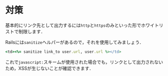 # 対策

基本的にリンク先として出力するには`http`と`https`のみといった形でホワイトリストで制限します．  

Railsには`sanitize`ヘルパーがあるので，それを使用してみましょう．

```ruby
<td><%= sanitize link_to user.url, user.url %></td>
```

これで`javascript:`スキームが使用された場合でも，リンクとして出力されないため，XSSが生じないことが確認できます．
